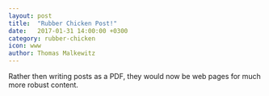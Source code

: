 ```yaml
---
layout: post
title:  "Rubber Chicken Post!"
date:   2017-01-31 14:00:00 +0300
category: rubber-chicken
icon: www
author: Thomas Malkewitz
---
```


Rather then writing posts as a PDF, they would now be web pages for much more robust content.
